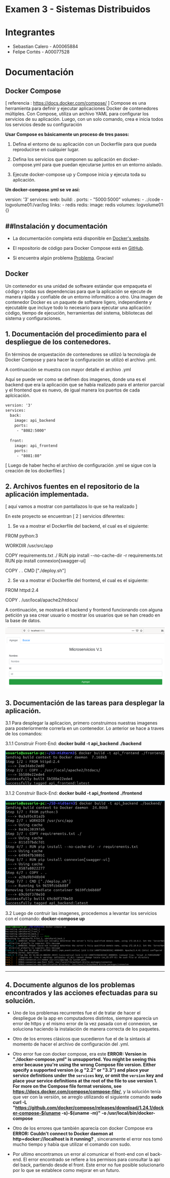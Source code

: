 # Examen 3 - Sistemas Distribuidos
# Integrantes
- Sebastian Calero - A00065884
- Felipe Cortés - A00077528

# Documentación

## Docker Compose

[ referencia : https://docs.docker.com/compose/ ]
Compose es una herramienta para definir y ejecutar aplicaciones Docker de contenedores múltiples. Con Compose, utiliza un archivo YAML para configurar los servicios de su aplicación. Luego, con un solo comando, crea e inicia todos los servicios desde su configuración 

**Usar Compose es básicamente un proceso de tres pasos:**

1) Defina el entorno de su aplicación con un Dockerfile para que pueda reproducirse en cualquier lugar.

2) Defina los servicios que componen su aplicación en docker-compose.yml para que puedan ejecutarse juntos en un entorno aislado.

3) Ejecute docker-compose up y Compose inicia y ejecuta toda su aplicación.


**Un docker-compose.yml se ve así:**

version: '3'
services:
  web:
    build: .
    ports:
    - "5000:5000"
    volumes:
    - .:/code
    - logvolume01:/var/log
    links:
    - redis
  redis:
    image: redis
volumes:
  logvolume01: {}



##Instalación y documentación
------------------------------
- La documentación completa está disponible en [Docker's website](https://docs.docker.com/compose/).

- El repositorio de código para Docker Compose está en [GitHub](https://github.com/docker/compose).

-  Si encuentra algún problema [Problema](https://github.com/docker/compose/issues/new/choose). Gracias!


## Docker 

Un contenedor es una unidad de software estándar que empaqueta el código y todas sus dependencias para que la aplicación se ejecute de manera rápida y confiable de un entorno informático a otro. Una imagen de contenedor Docker es un paquete de software ligero, independiente y ejecutable que incluye todo lo necesario para ejecutar una aplicación: código, tiempo de ejecución, herramientas del sistema, bibliotecas del sistema y configuraciones.



## 1. Documentación del procedimiento para el despliegue de los contenedores.

En términos de orquestación de contenedores se utilizó la tecnología de Docker Compose y para hacer la configuración se utilizó el archivo .yml.

A continuación se muestra con mayor detalle el archivo .yml


Aquí se puede ver como se definen dos imagenes, donde una es el backend que era la aplicación que se había realizado para el anterior parcial y el frontend que es nuevo, de igual manera los puertos de cada aplcicación.

```
version: '3'
services:
  back:
    image: api_backend   
    ports:
     - "8082:5000"

  front:
    image: api_frontend
    ports:
     - "8081:80"
```

[ Luego de haber hecho el archivo de configuración .yml se sigue con la creación de los dockerfiles ]

## 2. Archivos fuentes en el repositorio de la aplicación implementada.


[ aquí vamos a mostrar con pantallazos lo que se ha realizado ]


En este proyecto se encuentran [ 2 ] servicios diferentes:


1) Se va a mostrar el Dockerfile del backend, el cual es el siguiente:

FROM python:3

WORKDIR /usr/src/app

COPY requirements.txt ./
RUN pip install --no-cache-dir -r requirements.txt
RUN pip install connexion[swagger-ui]

COPY . .
CMD ["./deploy.sh"]


2) Se va a mostrar el Dockerfile del frontend, el cual es el siguiente:


FROM httpd:2.4

COPY . /usr/local/apache2/htdocs/


A continuación, se mostrará el backend y frontend funcionando con alguna petición ya sea crear usuario o mostrar los usuarios que se han creado en la base de datos.


![WebApp](Captures/WebApp.png?raw=true "WebApp")


## 3. Documentación de las tareas para desplegar la aplicación.

  3.1 Para desplegar la aplicacion, primero construimos nuestras imagenes para posteriormente correrla en un contenedor. Lo             anterior se   hace a traves de los comandos:
    
   3.1.1 Construir Front-End: **docker build -t api_backend ./backend**
    
    
   ![Build_Frontend](Captures/Build_Frotend.png?raw=true "Backend")
    
       
   3.1.2 Construir Back-End: **docker build -t api_frontend ./frontend**
    
    
   ![Build_Backend](Captures/Build_Backend.png?raw=true "Frontend")
    
    
  3.2 Luego de contruir las imagenes, procedemos a levantar los servicios con el comando: **docker-compose up**
  
   ![Compose_Up1](Captures/Compose_Up1.png?raw=true "Compose")
   

--------------------------------------------------------------------------------------------------------------------------------------
## 4. Documente algunos de los problemas encontrados y las acciones efectuadas para su solución.

- Uno de los problemas recurrentes fue el de tratar de hacer el despliegue de la app en computadores distintos, siempre aparecía un error de https y el mismo error de la vez pasada con el connexion, se soluciona haciendo la instalación de manera correcta de los paquetes.

- Otro de los errores clásicos que sucedieron fue el de la sintaxis al momento de hacer el archivo de configuración del .yml.

- Otro error fue con docker compose, era este **ERROR: Version in "./docker-compose.yml" is unsupported. You might be seeing this error because you're using the wrong Compose file version. Either specify a supported version (e.g "2.2" or "3.3") and place your service definitions under the `services` key, or omit the `version` key and place your service definitions at the root of the file to use version 1.
For more on the Compose file format versions, see https://docs.docker.com/compose/compose-file/**, y la solución tenía que ver con la versión, se arreglo utilizando el siguiente comando **sudo curl -L "https://github.com/docker/compose/releases/download/1.24.1/docker-compose-$(uname -s)-$(uname -m)" -o /usr/local/bin/docker-compose**

- Otro de los errores que también aparecía con docker Compose era **ERROR: Couldn't connect to Docker daemon at http+docker://localhost is it running?** , sinceramente el error nos tomó mucho tiempo y había que utilizar el comando con sudo.

- Por ultimo encontramos un error al comunicar el front-end con el back-end. El error encontrado se refiere a los permisos para consultar la api del back, partiendo desde el front. Este error no fue posible solucionarlo por lo que se establece como mejorar en un futuro.



